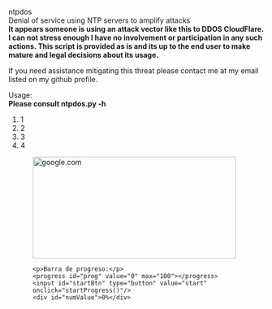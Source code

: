 
ntpdos<br />
Denial of service using NTP servers to amplify attacks <br />
<strong> It appears someone is using an attack vector like this to DDOS CloudFlare. I can not stress enough I have no involvement or participation in any such actions. This script is provided as is and its up to the end user to make mature and legal decisions about its usage. 
</strong>

If you need assistance mitigating this threat please contact me at my email listed on my github profile.


Usage:<br />
<b>Please consult ntpdos.py -h</b>
<br />

<ol>
   <li>1</li>
    <li>2</li>
     <li>3</li>
      <li>4</li>
  <ol>
    <img src="https://techtipsnreview.com/wp-content/uploads/2021/03/sua-loi-busybox-initramfs.jpg" alt="google.com" width="400" height="200">


 <script src="/carga.js"></script> 	  
	<p>Barra de progreso:</p>
	<progress id="prog" value="0" max="100"></progress> 
	<input id="startBtn" type="button" value="start" onclick="startProgress()"/>
	<div id="numValue">0%</div>
